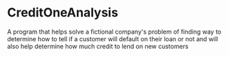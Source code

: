 # CreditOneAnalysis
A program that helps solve a fictional company's problem of finding way to determine how to tell if a customer will default on their loan or not and will also help determine how much credit to lend on new customers
